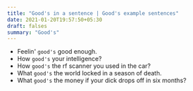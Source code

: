 ```yaml
---
title: "Good's in a sentence | Good's example sentences"
date: 2021-01-20T19:57:50+05:30
draft: falses
summary: "Good's"
---
```

- Feelin' `good's` good enough.
- How `good's` your intelligence?
- How `good's` the rf scanner you used in the car?
- What `good's` the world locked in a season of death.
- What `good's` the money if your dick drops off in six months?
                 
